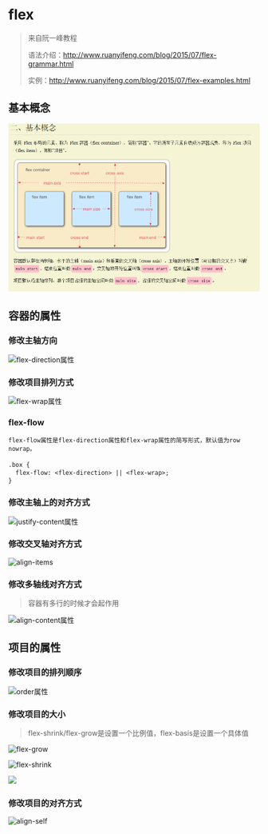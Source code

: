 # flex

> 来自阮一峰教程
>
> 语法介绍：http://www.ruanyifeng.com/blog/2015/07/flex-grammar.html
>
> 实例：http://www.ruanyifeng.com/blog/2015/07/flex-examples.html

## 基本概念
![基本概念](./2基本概念.png)

## 容器的属性

### 修改主轴方向

![flex-direction属性](D:\CodeHouse\yl_web_code\web-review\02-CSS\flex\flex-direction.png)

### 修改项目排列方式

![flex-wrap属性](D:\CodeHouse\yl_web_code\web-review\02-CSS\flex\flex-wrap.png)

###  flex-flow

```
flex-flow属性是flex-direction属性和flex-wrap属性的简写形式，默认值为row nowrap。

.box {
  flex-flow: <flex-direction> || <flex-wrap>;
}
```

### 修改主轴上的对齐方式

![justify-content属性](D:\CodeHouse\yl_web_code\web-review\02-CSS\flex\justify-content.png)

### 修改交叉轴对齐方式

![align-items](D:\CodeHouse\yl_web_code\web-review\02-CSS\flex\align-items.png)

### 修改多轴线对齐方式

> 容器有多行的时候才会起作用

![align-content属性](D:\CodeHouse\yl_web_code\web-review\02-CSS\flex\align-content.png)

## 项目的属性

### 修改项目的排列顺序

![order属性](D:\CodeHouse\yl_web_code\web-review\02-CSS\flex\order.png)

### 修改项目的大小

> flex-shrink/flex-grow是设置一个比例值，flex-basis是设置一个具体值

![flex-grow](D:\CodeHouse\yl_web_code\web-review\02-CSS\flex\flex-grow.png)

![flex-shrink](D:\CodeHouse\yl_web_code\web-review\02-CSS\flex\flex-shrink.png)

![](D:\CodeHouse\yl_web_code\web-review\02-CSS\flex\flex-basis.png)

### 修改项目的对齐方式

![align-self](D:\CodeHouse\yl_web_code\web-review\02-CSS\flex\align-self.png)